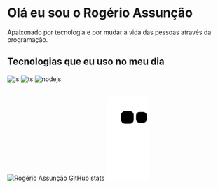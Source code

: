 # Olá eu sou o Rogério Assunção
Apaixonado por tecnologia e por mudar a vida das pessoas através da programação.

## Tecnologias que eu uso no meu dia

<div style="display: inline_block" alin>
  <img align="center" alt="js" src="https://img.shields.io/badge/JavaScript-F7DF1E?style=for-the-badge&logo=javascript&logoColor=black" />
  <img align="center" alt="ts" src="https://img.shields.io/badge/TypeScript-007ACC?style=for-the-badge&logo=typescript&logoColor=white" />
  <img align="center" alt="nodejs" src="https://img.shields.io/badge/Node.js-43853D?style=for-the-badge&logo=node.js&logoColor=white" />
</div><br/>

![Rogério Assunção GitHub stats](https://github-readme-stats.vercel.app/api?username=rogeriofourdev&show_icons=true&theme=dracula&count_private=true)
![Snake animation](https://github.com/rafaballerini/rafaballerini/blob/output/github-contribution-grid-snake.svg)

